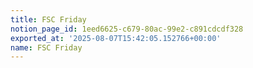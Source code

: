 ```yaml
---
title: FSC Friday
notion_page_id: 1eed6625-c679-80ac-99e2-c891cdcdf328
exported_at: '2025-08-07T15:42:05.152766+00:00'
name: FSC Friday
---
```


